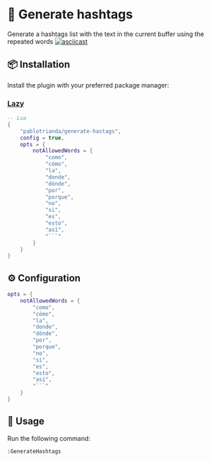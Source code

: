 # 💬 Generate hashtags

Generate a hashtags list with the text in the current buffer using the repeated words
[![asciicast](https://asciinema.org/a/UUkk7oeSCZPpp0QwKdGA948uL.svg)](https://asciinema.org/a/UUkk7oeSCZPpp0QwKdGA948uL)


## 📦 Installation

Install the plugin with your preferred package manager:

### [Lazy](https://github.com/folke/lazy.nvim)

```lua
-- Lua
{
	"pablotrianda/generate-hastags",
	config = true,
	opts = {
		notAllowedWords = {
			"como",
			"cómo",
			"la",
			"donde",
			"dónde",
			"por",
			"porque",
			"no",
			"si",
			"es",
			"esto",
			"así",
			"```"
		}
	}
}
```

## ⚙️ Configuration

```lua
opts = {
    notAllowedWords = {
        "como",
        "cómo",
        "la",
        "donde",
        "dónde",
        "por",
        "porque",
        "no",
        "si",
        "es",
        "esto",
        "así",
        "```"
    }
}
```

## 🚀 Usage

Run the following command:

```sh
:GenerateHashtags
```




